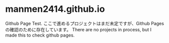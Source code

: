 # manmen2414.github.io
Github Page Test.
ここで進めるプロジェクトはまだ未定ですが、Github Pagesの確認のために存在しています。
There are no projects in process, but I made this to check github pages.
